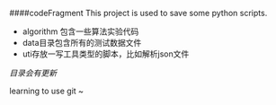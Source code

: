####codeFragment
This project is used to save some python scripts.
* algorithm 包含一些算法实验代码
* data目录包含所有的测试数据文件
* uti存放一写工具类型的脚本，比如解析json文件

*目录会有更新*

learning to use git ~

